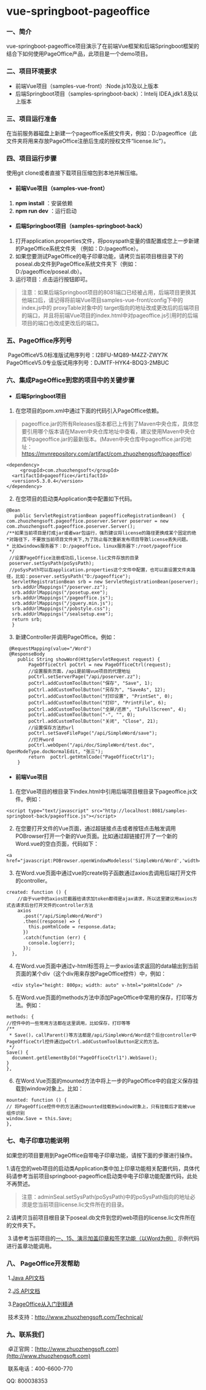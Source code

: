 # vue-springboot-pageoffice
### 一、简介

​       vue-springboot-pageoffice项目演示了在前端Vue框架和后端Springboot框架的结合下如何使用PageOffice产品，此项目是一个demo项目。

### 二、项目环境要求

- 前端Vue项目（samples-vue-front）:Node.js10及以上版本
- 后端Springboot项目（samples-springboot-back）：Intelij IDEA,jdk1.8及以上版本

### 三、项目运行准备

   在当前服务器磁盘上新建一个pageoffice系统文件夹，例如：D:/pageoffice（此文件夹将用来存放PageOffice注册后生成的授权文件“license.lic”）。

### 四、项目运行步骤

使用git clone或者直接下载项目压缩包到本地并解压缩。

- #### 前端Vue项目（samples-vue-front）

1. **npm install** ：安装依赖
2. **npm run dev** ：运行启动

- #### 后端Springboot项目（samples-springboot-back）

1. 打开application.properties文件，将posyspath变量的值配置成您上一步新建的PageOffice系统文件夹  （例如：D:/pageoffice）。
2. 如果您要测试PageOffice的电子印章功能，请拷贝当前项目根目录下的poseal.db文件到PageOffice系统文件夹下（例如：D:/pageoffice/poseal.db）。
3. 运行项目：点击运行按钮即可。

> 注意：如果后端Springboot项目的8081端口已经被占用，后端项目更换其他端口后，请记得将前端Vue项目samples-vue-front/config下中的index.js中的 proxyTable对象中的 target指向的地址改成更改后的后端项目的端口，并且将前端Vue项目的index.html中对pageoffice.js引用时的后端项目的端口也改成更改后的端口。

### 五、PageOffice序列号

​     PageOfficeV5.0标准版试用序列号：I2BFU-MQ89-M4ZZ-ZWY7K           
​     PageOfficeV5.0专业版试用序列号：DJMTF-HYK4-BDQ3-2MBUC

### 六、集成PageOffice到您的项目中的关键步骤

- #### 后端Springboot项目

1. 在您项目的pom.xml中通过下面的代码引入PageOffice依赖。

> pageoffice.jar的所有Releases版本都已上传到了Maven中央仓库，具体您要引用哪个版本请在Maven中央仓库地址中查看，建议使用Maven中央仓库中pageoffice.jar的最新版本。(Maven中央仓库中pageoffice.jar的地址：https://mvnrepository.com/artifact/com.zhuozhengsoft/pageoffice)

```
<dependency>
     <groupId>com.zhuozhengsoft</groupId>   
  <artifactId>pageoffice</artifactId>   
  <version>5.3.0.4</version>
</dependency>
```

2. 在您项目的启动类Application类中配置如下代码。

```
@Bean
   public ServletRegistrationBean pageofficeRegistrationBean()  {
com.zhuozhengsoft.pageoffice.poserver.Server poserver = new com.zhuozhengsoft.pageoffice.poserver.Server();
/**如果当前项目是打成jar或者war包运行，强烈建议将license的路径更换成某个固定的绝
*对路径下，不要放当前项目文件夹下,为了防止每次重新发布项目导致license丢失问题。
* 比如windows服务器下：D:/pageoffice，linux服务器下:/root/pageoffice
 */
 //设置PageOffice注册成功后,license.lic文件存放的目录
 poserver.setSysPath(poSysPath);
 //poSysPath可以在application.properties这个文件中配置，也可以直设置文件夹路径，比如：poserver.setSysPath("D:/pageoffice");
  ServletRegistrationBean srb = new ServletRegistrationBean(poserver);
  srb.addUrlMappings("/poserver.zz");
  srb.addUrlMappings("/posetup.exe");
  srb.addUrlMappings("/pageoffice.js");
  srb.addUrlMappings("/jquery.min.js");
  srb.addUrlMappings("/pobstyle.css");
  srb.addUrlMappings("/sealsetup.exe");
  return srb;
  }
```

3. 新建Controller并调用PageOffice。例如：

```
 @RequestMapping(value="/Word")
 @ResponseBody
    public String showWord(HttpServletRequest request) {
        PageOfficeCtrl poCtrl = new PageOfficeCtrl(request);
        //设置服务页面，/api是前端vue项目的代理地址
        poCtrl.setServerPage("/api/poserver.zz");
        poCtrl.addCustomToolButton("保存", "Save", 1);
        poCtrl.addCustomToolButton("另存为", "SaveAs", 12);
        poCtrl.addCustomToolButton("打印设置", "PrintSet", 0);
        poCtrl.addCustomToolButton("打印", "PrintFile", 6);
        poCtrl.addCustomToolButton("全屏/还原", "IsFullScreen", 4);
        poCtrl.addCustomToolButton("-", "", 0);
        poCtrl.addCustomToolButton("关闭", "Close", 21);
        //设置保存方法的url
        poCtrl.setSaveFilePage("/api/SimpleWord/save");
        //打开word
        poCtrl.webOpen("/api/doc/SimpleWord/test.doc", OpenModeType.docNormalEdit, "张三");
        return  poCtrl.getHtmlCode("PageOfficeCtrl1");
    }
```
- #### 前端Vue项目

1.  在您Vue项目的根目录下index.html中引用后端项目根目录下pageoffice.js文件。例如：

<!--注意：8081是后端项目端口号，samples-springboot-back是项目名称，这些都不是固定死的，根据您后端项目的具体地址具体引用即可。如何判断当前pageoffice.js的引用地址是否正确呢？方法是可以将这个引用pageoffice.js的url地址直接粘贴到浏览器地址栏，如果提示能正确下载到这个js文件，则说明引用地址正确。-->

```
<script type="text/javascript" src="http://localhost:8081/samples-springboot-back/pageoffice.js"></script>
```

2. 在您要打开文件的Vue页面，通过超链接点击或者按钮点击触发调用POBrowser打开一个新的Vue页面。比如通过超链接打开了一个新的Word.vue的空白页面，代码如下：

```
<a href="javascript:POBrowser.openWindowModeless('SimpleWord/Word','width=1150px;height=900px;');">
```

3. 在Word.vue页面中通过vue的create钩子函数通过axios去调用后端打开文件的controller。

```vue
created: function () {
    //由于vue中的axios拦截器给请求加token都得是ajax请求，所以这里建议用axios方式去请求后台打开文件的controller方法
    axios
      .post("/api/SimpleWord/Word")
      .then((response) => {
        this.poHtmlCode = response.data;
      })
      .catch(function (err) {
        console.log(err);
      });
  },
```
4. 在Word.vue页面中通过v-html标签将上一步axios请求返回的data输出到当前页面的某个div（这个div用来存放PageOffice控件）中，例如：

```
  <div style="height: 800px; width: auto" v-html="poHtmlCode" />
```

5. 在Word.vue页面的methods方法中添加PageOffice中常用的保存，打印等方法。例如：

```vue
methods: {
//控件中的一些常用方法都在这里调用，比如保存，打印等等
/**
 * Save()，callParent()等方法都是/api/SimpleWord/Word这个后台controller中PageOfficeCtrl控件通过poCtrl.addCustomToolButton定义的方法。
 */
Save() {
  document.getElementById("PageOfficeCtrl1").WebSave();
}
},
```

6. 在Word.Vue页面的mounted方法中将上一步的PageOffice中的自定义保存挂载到window对象上。比如：

```vue
mounted: function () {
// 将PageOffice控件中的方法通过mounted挂载到window对象上，只有挂载后才能被vue组件识别
window.Save = this.Save;
},
```
### 七、电子印章功能说明

​     如果您的项目要用到PageOffice自带电子印章功能，请按下面的步骤进行操作。

​     1.请在您的web项目的启动类Application类中加上印章功能相关配置代码，具体代码请参考当前项目springboot-pageoffice启动类中电子印章功能配置代码，此处不再赘述。

> ​    注意：adminSeal.setSysPath(poSysPath)中的poSysPath指向的地址必须是您当前项目license.lic文件所在的目录。

​    2.请拷贝当前项目根目录下poseal.db文件到您的web项目的license.lic文件所在的文件夹下。

​    3.请参考当前项目的[一、15、演示加盖印章和签字功能（以Word为例）](http://localhost:8080/InsertSeal/index)  示例代码进行盖章功能调用。

### 八、 PageOffice开发帮助

​     1.[Java API文档](http://www.zhuozhengsoft.com/help/java3/index.html) 

​     2.[JS API文档](http://www.zhuozhengsoft.com/help/js3/index.html)  

​     3.[PageOffice从入门到精通](https://www.kancloud.cn/pageoffice_course_group/pageoffice_course/646953)

​     技术支持：http://www.zhuozhengsoft.com/Technical/

### 九、联系我们

​   卓正官网：[http://www.zhuozhengsoft.com](http://www.zhuozhengsoft.com)

​   联系电话：400-6600-770  

   QQ: 800038353